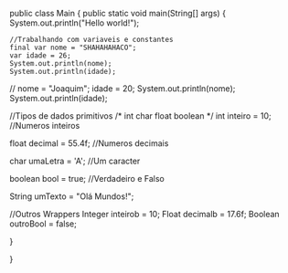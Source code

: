 public class Main {
  public static void main(String[] args) {
    System.out.println("Hello world!");


    
    //Trabalhando com variaveis e constantes
    final var nome = "SHAHAHAHACO";
    var idade = 26;
    System.out.println(nome);
    System.out.println(idade);
    
   // nome = "Joaquim";
    idade = 20;
    System.out.println(nome);
    System.out.println(idade);


//Tipos de dados primitivos
/*
int
char
float
boolean
*/
int inteiro = 10; //Numeros inteiros

float decimal = 55.4f; //Numeros decimais

char umaLetra = 'A'; //Um caracter

boolean bool = true; //Verdadeiro e Falso

String umTexto = "Olá Mundos!";

//Outros Wrappers
Integer inteirob = 10;
Float decimalb = 17.6f;
Boolean outroBool = false;

  }

}
